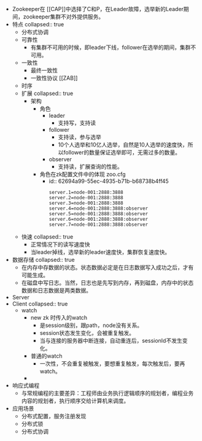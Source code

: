 - Zookeeper在 [[CAP]]中选择了C和P，在Leader故障，选举新的Leader期间，zookeeper集群不对外提供服务。
- 特点
  collapsed:: true
	- 分布式协调
	- 可靠性
		- 有集群不可用的时候，即leader下线，follower在选举的期间，集群不可用。
	- 一致性
		- 最终一致性
		- 一致性协议 [[ZAB]]
	- 时序
	- 扩展
	  collapsed:: true
		- 架构
			- 角色
				- leader
					- 支持写，支持读
				- follower
					- 支持读，参与选举
					- 10个人选举和10亿人选举，自然是10人选举的速度快，所以follower的数量保证选举即可，无需过多的数量。
				- observer
					- 支持读，扩展查询的性能。
			- 角色在zk配置文件中的体现 zoo.cfg
				- id:: 62694a99-55ec-4935-b71b-b68738b4ff45
				  ~~~properties
				  server.1=node-001:2888:3888
				  server.2=node-001:2888:3888
				  server.3=node-001:2888:3888
				  server.4=node-001:2888:3888:observer
				  server.5=node-001:2888:3888:observer
				  server.6=node-001:2888:3888:observer
				  server.7=node-001:2888:3888:observer
				  ~~~
	- 快速
	  collapsed:: true
		- 正常情况下的读写速度快
		- 当leader掉线，选举新的leader速度快，集群恢复速度快。
- 数据存储
  collapsed:: true
	- 在内存中存数据的状态。状态数据必定是在日志数据写入成功之后，才有可能生成。
	- 在磁盘中写日志。当然，日志也是先写到内存，再到磁盘，内存中的状态数据和日志数据是两类数据。
- Server
- Client
  collapsed:: true
	- watch
		- new zk 时传入的watch
			- 是session级别，跟path，node没有关系。
			- session状态发生变化，会被重复触发。
			- 当与连接的服务器中断连接，自动重连后，sessionId不发生变化。
		- 普通的watch
			- 一次性，不会重复被触发，要想重复触发，每次触发后，要再watch。
		-
- 响应式编程
	- 与常规编程的主要差异：工程师由业务执行逻辑顺序的规划者，编程业务内容的规划者，执行顺序交给计算机来调度。
- 应用场景
	- 分布式配置，服务注册发现
	- 分布式锁
	- 分布式协调